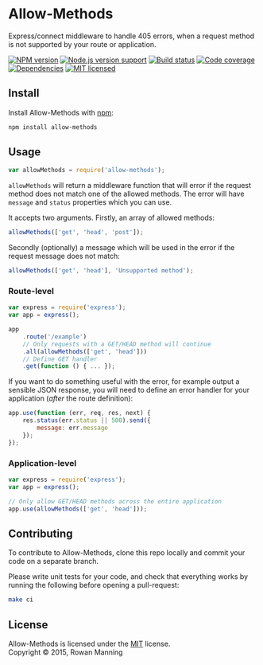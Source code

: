
Allow-Methods
=============

Express/connect middleware to handle 405 errors, when a request method is not supported by your route or application.

[![NPM version][shield-npm]][info-npm]
[![Node.js version support][shield-node]][info-node]
[![Build status][shield-build]][info-build]
[![Code coverage][shield-coverage]][info-coverage]
[![Dependencies][shield-dependencies]][info-dependencies]
[![MIT licensed][shield-license]][info-license]


Install
-------

Install Allow-Methods with [npm][npm]:

```sh
npm install allow-methods
```


Usage
-----

```js
var allowMethods = require('allow-methods');
```

`allowMethods` will return a middleware function that will error if the request method does not match one of the allowed methods. The error will have `message` and `status` properties which you can use.

It accepts two arguments. Firstly, an array of allowed methods:

```js
allowMethods(['get', 'head', 'post']);
```

Secondly (optionally) a message which will be used in the error if the request message does not match:

```js
allowMethods(['get', 'head'], 'Unsupported method');
```

### Route-level

```js
var express = require('express');
var app = express();

app
    .route('/example')
    // Only requests with a GET/HEAD method will continue
    .all(allowMethods(['get', 'head']))
    // Define GET handler
    .get(function () { ... });
```

If you want to do something useful with the error, for example output a sensible JSON response, you will need to define an error handler for your application (*after* the route definition):

```js
app.use(function (err, req, res, next) {
    res.status(err.status || 500).send({
        message: err.message
    });
});
```

### Application-level

```js
var express = require('express');
var app = express();

// Only allow GET/HEAD methods across the entire application
app.use(allowMethods(['get', 'head']));
```


Contributing
------------

To contribute to Allow-Methods, clone this repo locally and commit your code on a separate branch.

Please write unit tests for your code, and check that everything works by running the following before opening a pull-request:

```sh
make ci
```


License
-------

Allow-Methods is licensed under the [MIT][info-license] license.  
Copyright &copy; 2015, Rowan Manning



[npm]: https://npmjs.org/

[info-coverage]: https://coveralls.io/github/rowanmanning/allow-methods
[info-dependencies]: https://gemnasium.com/rowanmanning/allow-methods
[info-license]: LICENSE
[info-node]: package.json
[info-npm]: https://www.npmjs.com/package/allow-methods
[info-build]: https://travis-ci.org/rowanmanning/allow-methods
[shield-coverage]: https://img.shields.io/coveralls/rowanmanning/allow-methods.svg
[shield-dependencies]: https://img.shields.io/gemnasium/rowanmanning/allow-methods.svg
[shield-license]: https://img.shields.io/badge/license-MIT-blue.svg
[shield-node]: https://img.shields.io/badge/node.js%20support-0.10–4-brightgreen.svg
[shield-npm]: https://img.shields.io/npm/v/allow-methods.svg
[shield-build]: https://img.shields.io/travis/rowanmanning/allow-methods/master.svg
